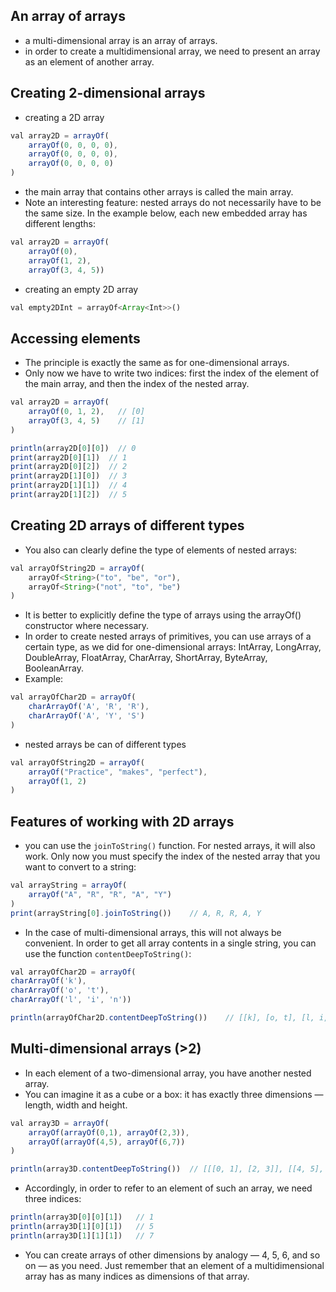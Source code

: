 ## An array of arrays
- a multi-dimensional array is an array of arrays.
- in order to create a multidimensional array, we need to present an array as an element of another array.

## Creating 2-dimensional arrays
- creating a 2D array
```js
val array2D = arrayOf(
    arrayOf(0, 0, 0, 0),
    arrayOf(0, 0, 0, 0),
    arrayOf(0, 0, 0, 0)
)
```
- the main array that contains other arrays is called the main array.
- Note an interesting feature: nested arrays do not necessarily have to be the same size. In the example below, each new embedded array has different lengths:
```js
val array2D = arrayOf(
    arrayOf(0),
    arrayOf(1, 2),
    arrayOf(3, 4, 5))
```
- creating an empty 2D array
```js
val empty2DInt = arrayOf<Array<Int>>()
```

## Accessing elements
- The principle is exactly the same as for one-dimensional arrays. 
- Only now we have to write two indices: first the index of the element of the main array, and then the index of the nested array.
```js
val array2D = arrayOf(
    arrayOf(0, 1, 2),   // [0]
    arrayOf(3, 4, 5)    // [1]
)

println(array2D[0][0])	// 0
print(array2D[0][1])  // 1
print(array2D[0][2])  // 2
print(array2D[1][0])  // 3
print(array2D[1][1])  // 4
print(array2D[1][2])  // 5
```

## Creating 2D arrays of different types
- You also can clearly define the type of elements of nested arrays:
```js
val arrayOfString2D = arrayOf(
    arrayOf<String>("to", "be", "or"),
    arrayOf<String>("not", "to", "be")
)
```
- It is better to explicitly define the type of arrays using the arrayOf() constructor where necessary.
- In order to create nested arrays of primitives, you can use arrays of a certain type, as we did for one-dimensional arrays: IntArray, LongArray, DoubleArray, FloatArray, CharArray, ShortArray, ByteArray, BooleanArray.
- Example:
```js
val arrayOfChar2D = arrayOf(
    charArrayOf('A', 'R', 'R'),
    charArrayOf('A', 'Y', 'S')
)
```
- nested arrays be can of different types
```js
val arrayOfString2D = arrayOf(
    arrayOf("Practice", "makes", "perfect"),
    arrayOf(1, 2)
)
```

## Features of working with 2D arrays
- you can use the `joinToString()` function. For nested arrays, it will also work. Only now you must specify the index of the nested array that you want to convert to a string:
```js
val arrayString = arrayOf(
    arrayOf("A", "R", "R", "A", "Y")
)
print(arrayString[0].joinToString())    // A, R, R, A, Y
```
- In the case of multi-dimensional arrays, this will not always be convenient. In order to get all array contents in a single string, you can use the function `contentDeepToString()`:
```js
val arrayOfChar2D = arrayOf(
charArrayOf('k'),
charArrayOf('o', 't'),
charArrayOf('l', 'i', 'n'))

println(arrayOfChar2D.contentDeepToString())	// [[k], [o, t], [l, i, n]]
```

## Multi-dimensional arrays (>2)
- In each element of a two-dimensional array, you have another nested array.
- You can imagine it as a cube or a box: it has exactly three dimensions — length, width and height.
```js
val array3D = arrayOf(
    arrayOf(arrayOf(0,1), arrayOf(2,3)),
    arrayOf(arrayOf(4,5), arrayOf(6,7))
)

println(array3D.contentDeepToString())  // [[[0, 1], [2, 3]], [[4, 5], [6, 7]]]
```
- Accordingly, in order to refer to an element of such an array, we need three indices:
```js
println(array3D[0][0][1])   // 1
println(array3D[1][0][1])   // 5
println(array3D[1][1][1])   // 7
```
- You can create arrays of other dimensions by analogy — 4, 5, 6, and so on — as you need. Just remember that an element of a multidimensional array has as many indices as dimensions of that array.
